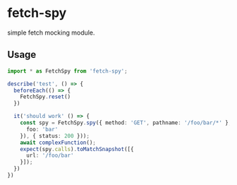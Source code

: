 fetch-spy
============================================================

simple fetch mocking module.

Usage
------------------------------------------------------------

```ts
import * as FetchSpy from 'fetch-spy';

describe('test', () => {
  beforeEach(() => {
    FetchSpy.reset()
  })

  it('should work' () => {
    const spy = FetchSpy.spy({ method: 'GET', pathname: '/foo/bar/*' }, new Response(JSON.stringify({
      foo: 'bar'
    }), { status: 200 }));
    await complexFunction();
    expect(spy.calls).toMatchSnapshot([{
      url: '/foo/bar'
    }]);
  })
})
```


